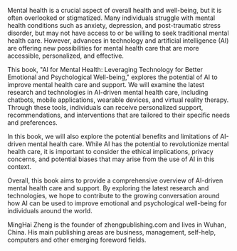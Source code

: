 
Mental health is a crucial aspect of overall health and well-being, but it is often overlooked or stigmatized. Many individuals struggle with mental health conditions such as anxiety, depression, and post-traumatic stress disorder, but may not have access to or be willing to seek traditional mental health care. However, advances in technology and artificial intelligence (AI) are offering new possibilities for mental health care that are more accessible, personalized, and effective.

This book, "AI for Mental Health: Leveraging Technology for Better Emotional and Psychological Well-being," explores the potential of AI to improve mental health care and support. We will examine the latest research and technologies in AI-driven mental health care, including chatbots, mobile applications, wearable devices, and virtual reality therapy. Through these tools, individuals can receive personalized support, recommendations, and interventions that are tailored to their specific needs and preferences.

In this book, we will also explore the potential benefits and limitations of AI-driven mental health care. While AI has the potential to revolutionize mental health care, it is important to consider the ethical implications, privacy concerns, and potential biases that may arise from the use of AI in this context.

Overall, this book aims to provide a comprehensive overview of AI-driven mental health care and support. By exploring the latest research and technologies, we hope to contribute to the growing conversation around how AI can be used to improve emotional and psychological well-being for individuals around the world.

MingHai Zheng is the founder of zhengpublishing.com and lives in Wuhan, China. His main publishing areas are business, management, self-help, computers and other emerging foreword fields.
